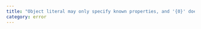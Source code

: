 ```yaml
---
title: "Object literal may only specify known properties, and '{0}' does not exist in type '{1}'."
category: error
---
```

